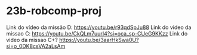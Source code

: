 # 23b-robcomp-proj
Link do vídeo da missão D: https://youtu.be/r93qdSpJu88
Link do video da missao C: https://youtu.be/CkQLm7uurI4?si=oca_sp-CUeG9KKzz
Link do video da missao C+? https://youtu.be/3aarHkSwa0U?si=o_0DK8csVA2aLsAm

